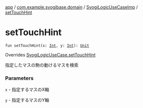 [app](../../index.md) / [com.example.syogibase.domain](../index.md) / [SyogiLogicUseCaseImp](index.md) / [setTouchHint](./set-touch-hint.md)

# setTouchHint

`fun setTouchHint(x: `[`Int`](https://kotlinlang.org/api/latest/jvm/stdlib/kotlin/-int/index.html)`, y: `[`Int`](https://kotlinlang.org/api/latest/jvm/stdlib/kotlin/-int/index.html)`): `[`Unit`](https://kotlinlang.org/api/latest/jvm/stdlib/kotlin/-unit/index.html)

Overrides [SyogiLogicUseCase.setTouchHint](../-syogi-logic-use-case/set-touch-hint.md)

指定したマスの駒の動けるマスを検索

### Parameters

`x` - 指定するマスのX軸

`y` - 指定するマスのY軸